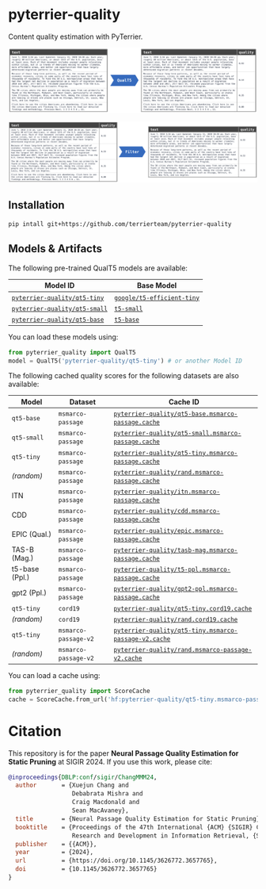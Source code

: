# pyterrier-quality

Content quality estimation with PyTerrier.

![Quality estimation pipeline](https://github.com/terrierteam/pyterrier-quality/blob/main/img/qual-predict.png)

![Filtering based on quality estimations](https://github.com/terrierteam/pyterrier-quality/blob/main/img/qual-filter.png)

## Installation

```bash
pip intall git+https://github.com/terrierteam/pyterrier-quality
```

## Models & Artifacts

The following pre-trained QualT5 models are available:

| Model ID | Base Model |
|----------|------------|
|[`pyterrier-quality/qt5-tiny`](https://huggingface.co/pyterrier-quality/qt5-tiny)|[`google/t5-efficient-tiny`](https://huggingface.co/google/t5-efficient-tiny)|
|[`pyterrier-quality/qt5-small`](https://huggingface.co/pyterrier-quality/qt5-small)|[`t5-small`](https://huggingface.co/t5-small)|
|[`pyterrier-quality/qt5-base`](https://huggingface.co/pyterrier-quality/qt5-base)|[`t5-base`](https://huggingface.co/t5-base)|

You can load these models using:

```python
from pyterrier_quality import QualT5
model = QualT5('pyterrier-quality/qt5-tiny') # or another Model ID
```

The following cached quality scores for the following datasets are also available:

| Model | Dataset | Cache ID |
|-------|---------|----------|
|`qt5-base`|`msmarco-passage`|[`pyterrier-quality/qt5-base.msmarco-passage.cache`](https://huggingface.co/datasets/pyterrier-quality/qt5-base.msmarco-passage.cache)|
|`qt5-small`|`msmarco-passage`|[`pyterrier-quality/qt5-small.msmarco-passage.cache`](https://huggingface.co/datasets/pyterrier-quality/qt5-small.msmarco-passage.cache)|
|`qt5-tiny`|`msmarco-passage`|[`pyterrier-quality/qt5-tiny.msmarco-passage.cache`](https://huggingface.co/datasets/pyterrier-quality/qt5-tiny.msmarco-passage.cache)|
|*(random)*|`msmarco-passage`|[`pyterrier-quality/rand.msmarco-passage.cache`](https://huggingface.co/datasets/pyterrier-quality/rand.msmarco-passage.cache)|
|ITN|`msmarco-passage`|[`pyterrier-quality/itn.msmarco-passage.cache`](https://huggingface.co/datasets/pyterrier-quality/itn.msmarco-passage.cache)|
|CDD|`msmarco-passage`|[`pyterrier-quality/cdd.msmarco-passage.cache`](https://huggingface.co/datasets/pyterrier-quality/cdd.msmarco-passage.cache)|
|EPIC (Qual.)|`msmarco-passage`|[`pyterrier-quality/epic.msmarco-passage.cache`](https://huggingface.co/datasets/pyterrier-quality/epic.msmarco-passage.cache)|
|TAS-B (Mag.)|`msmarco-passage`|[`pyterrier-quality/tasb-mag.msmarco-passage.cache`](https://huggingface.co/datasets/pyterrier-quality/tasb-mag.msmarco-passage.cache)|
|t5-base (Ppl.)|`msmarco-passage`|[`pyterrier-quality/t5-ppl.msmarco-passage.cache`](https://huggingface.co/datasets/pyterrier-quality/t5-ppl.msmarco-passage.cache)|
|gpt2 (Ppl.)|`msmarco-passage`|[`pyterrier-quality/gpt2-ppl.msmarco-passage.cache`](https://huggingface.co/datasets/pyterrier-quality/gpt2-ppl.msmarco-passage.cache)|
|`qt5-tiny`|`cord19`|[`pyterrier-quality/qt5-tiny.cord19.cache`](https://huggingface.co/datasets/pyterrier-quality/qt5-tiny.cord19.cache)|
|*(random)*|`cord19`|[`pyterrier-quality/rand.cord19.cache`](https://huggingface.co/datasets/pyterrier-quality/rand.cord19.cache)|
|`qt5-tiny`|`msmarco-passage-v2`|[`pyterrier-quality/qt5-tiny.msmarco-passage-v2.cache`](https://huggingface.co/datasets/pyterrier-quality/qt5-tiny.msmarco-passage-v2.cache)|
|*(random)*|`msmarco-passage-v2`|[`pyterrier-quality/rand.msmarco-passage-v2.cache`](https://huggingface.co/datasets/pyterrier-quality/rand.msmarco-passage-v2.cache)|

You can load a cache using:

```python
from pyterrier_quality import ScoreCache
cache = ScoreCache.from_url('hf:pyterrier-quality/qt5-tiny.msmarco-passage.cache') # or another Cache ID (note the hf: prefix)
```

# Citation

This repository is for the paper **Neural Passage Quality Estimation for Static Pruning** at SIGIR 2024.
If you use this work, please cite:

```bibtex
@inproceedings{DBLP:conf/sigir/ChangMMM24,
  author       = {Xuejun Chang and
                  Debabrata Mishra and
                  Craig Macdonald and
                  Sean MacAvaney},
  title        = {Neural Passage Quality Estimation for Static Pruning},
  booktitle    = {Proceedings of the 47th International {ACM} {SIGIR} Conference on
                  Research and Development in Information Retrieval, {SIGIR} 2024},
  publisher    = {{ACM}},
  year         = {2024},
  url          = {https://doi.org/10.1145/3626772.3657765},
  doi          = {10.1145/3626772.3657765}
}
```
